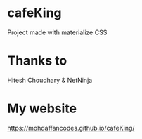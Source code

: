 # cafeKing

Project made with materialize CSS

# Thanks to

Hitesh Choudhary & NetNinja

# My website

https://mohdaffancodes.github.io/cafeKing/
